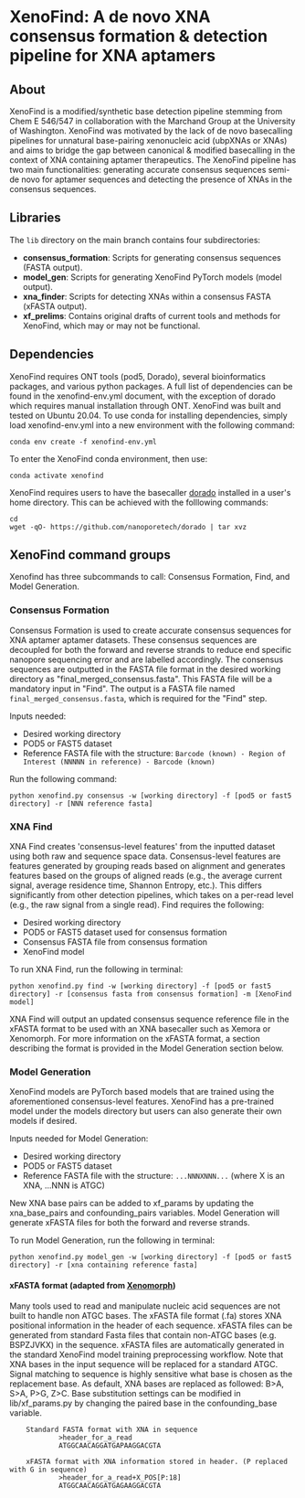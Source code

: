 # XenoFind: A de novo XNA consensus formation & detection pipeline for XNA aptamers 

## About 

XenoFind is a modified/synthetic base detection pipeline stemming from Chem E 546/547 in collaboration with the Marchand Group at the University of Washington. XenoFind was motivated by the lack of de novo basecalling pipelines for unnatural base-pairing xenonucleic acid (ubpXNAs or XNAs)  and aims to bridge the gap between canonical & modified basecalling in the context of XNA containing aptamer therapeutics. The XenoFind pipeline has two main functionalities: generating accurate consensus sequences semi-de novo for aptamer sequences and detecting the presence of XNAs in the consensus sequences.  

## Libraries

The `lib` directory on the main branch contains four subdirectories:

- **consensus_formation**: Scripts for generating consensus sequences (FASTA output).
- **model_gen**: Scripts for generating XenoFind PyTorch models (model output).
- **xna_finder**: Scripts for detecting XNAs within a consensus FASTA (xFASTA output).
- **xf_prelims**: Contains original drafts of current tools and methods for XenoFind, which may or may not be functional.


## Dependencies 
XenoFind requires ONT tools (pod5, Dorado), several bioinformatics packages, and various python packages. A full list of dependencies can be found in the xenofind-env.yml document, with the exception of dorado which requires manual installation through ONT. XenoFind was built and tested on Ubuntu 20.04. To use conda for installing dependencies, simply load xenofind-env.yml into a new environment with the following command: 

    conda env create -f xenofind-env.yml
To enter the XenoFind conda environment, then use:

	conda activate xenofind

XenoFind requires users to have the basecaller [dorado](https://github.com/nanoporetech/dorado) installed in a user's home directory. 
This can be achieved with the folllowing commands: 

	cd 
 	wget -qO- https://github.com/nanoporetech/dorado | tar xvz


## XenoFind command groups 

Xenofind has three subcommands to call: Consensus Formation, Find, and Model Generation. 

### Consensus Formation
Consensus Formation is used to create accurate consensus sequences for XNA aptamer aptamer datasets. These consensus sequences are decoupled for both the forward and reverse strands to reduce end specific nanopore sequencing error and are labelled accordingly. The consensus sequences are outputted in the FASTA file format in the desired working directory as "final_merged_consensus.fasta". This FASTA file will be a mandatory input in "Find". The output is a FASTA file named `final_merged_consensus.fasta`, which is required for the "Find" step. 

Inputs needed:
- Desired working directory
- POD5 or FAST5 dataset
- Reference FASTA file with the structure: `Barcode (known) - Region of Interest (NNNNN in reference) - Barcode (known)`

Run the following command:

    python xenofind.py consensus -w [working directory] -f [pod5 or fast5 directory] -r [NNN reference fasta]

### XNA Find
XNA Find creates 'consensus-level features' from the inputted dataset using both raw and sequence space data. Consensus-level features are features generated by grouping reads based on alignment and generates features based on the groups of aligned reads (e.g., the average current signal, average residence time, Shannon Entropy, etc.). This differs significantly from other detection pipelines, which takes on a per-read level (e.g., the raw signal from a single read). Find requires the following:

- Desired working directory
- POD5 or FAST5 dataset used for consensus formation
- Consensus FASTA file from consensus formation
- XenoFind model

To run XNA Find, run the following in terminal:

	python xenofind.py find -w [working directory] -f [pod5 or fast5 directory] -r [consensus fasta from consensus formation] -m [XenoFind model]

XNA Find will output an updated consensus sequence reference file in the xFASTA format to be used with an XNA basecaller such as Xemora or Xenomorph. For more information on the xFASTA format, a section describing the format is provided in the Model Generation section below. 

### Model Generation 
XenoFind models are PyTorch based models that are trained using the aforementioned consensus-level features. XenoFind has a pre-trained model under the models directory but users can also generate their own models if desired.

Inputs needed for Model Generation:
- Desired working directory
- POD5 or FAST5 dataset
- Reference FASTA file with the structure: `...NNNXNNN...` (where X is an XNA, ...NNN is ATGC)

New XNA base pairs can be added to xf_params by updating the xna_base_pairs and confounding_pairs variables. Model Generation will generate xFASTA files for both the forward and reverse strands. 

To run Model Generation, run the following in terminal:

    python xenofind.py model_gen -w [working directory] -f [pod5 or fast5 directory] -r [xna containing reference fasta]


#### xFASTA format (adapted from [Xenomorph](https://github.com/xenobiolab/xenomorph))
Many tools used to read and manipulate nucleic acid sequences are not built to handle non ATGC bases. The xFASTA file format (.fa) stores XNA positional information in the header of each sequence. xFASTA files can be generated from standard Fasta files that contain non-ATGC bases (e.g. BSPZJVKX) in the sequence. xFASTA files are automatically generated in the standard XenoFind model training preprocessing workflow. Note that XNA bases in the input sequence will be replaced for a standard ATGC. Signal matching to sequence is highly sensitive what base is chosen as the replacement base. As default, XNA bases are replaced as followed: B>A, S>A, P>G, Z>C. Base substitution settings can be modified in lib/xf_params.py by changing the paired base in the confounding_base variable.


        Standard FASTA format with XNA in sequence
                >header_for_a_read
                ATGGCAACAGGATGAPAAGGACGTA

        xFASTA format with XNA information stored in header. (P replaced with G in sequence)
                >header_for_a_read+X_POS[P:18]
                ATGGCAACAGGATGAGAAGGACGTA
